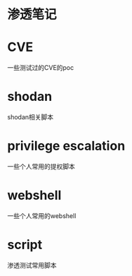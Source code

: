 ﻿# 渗透笔记

# CVE

一些测试过的CVE的poc

# shodan

shodan相关脚本

# privilege escalation

一些个人常用的提权脚本

# webshell

一些个人常用的webshell

# script

渗透测试常用脚本

